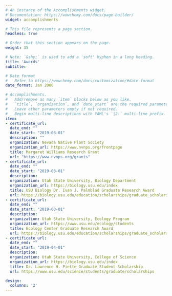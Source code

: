```yaml
---
# An instance of the Accomplishments widget.
# Documentation: https://wowchemy.com/docs/page-builder/
widget: accomplishments

# This file represents a page section.
headless: true

# Order that this section appears on the page.
weight: 35

# Note: `&shy;` is used to add a 'soft' hyphen in a long heading.
title: 'Awards'
subtitle:

# Date format
#   Refer to https://wowchemy.com/docs/customization/#date-format
date_format: Jan 2006

# Accomplishments.
#   Add/remove as many `item` blocks below as you like.
#   `title`, `organization`, and `date_start` are the required parameters.
#   Leave other parameters empty if not required.
#   Begin multi-line descriptions with YAML's `|2-` multi-line prefix.
item:
- certificate_url: 
  date_end: ""
  date_start: "2019-03-01"
  description: ""
  organization: Nevada Native Plant Society
  organization_url: https://www.nvnps.org/frontpage
  title: Margaret Williams Research Grant
  url: "https://www.nvnps.org/grants"
- certificate_url: 
  date_end: ""
  date_start: "2019-03-01"
  description: 
  organization: Utah State University, Biology Department
  organization_url: https://biology.usu.edu/index
  title: USU Biology Dr. Ivan J. Palmblad Graduate Research Award
  url: https://biology.usu.edu/education/scholarships/graduate_scholarships
- certificate_url: 
  date_end: ""
  date_start: "2019-03-01"
  description: 
  organization: Utah State University, Ecology Program
  organization_url: https://www.usu.edu/ecology/students
  title: Ecology Center Graduate Research Award
  url: https://biology.usu.edu/education/scholarships/graduate_scholarships
- certificate_url: 
  date_end: ""
  date_start: "2019-04-01"
  description: 
  organization: Utah State University, College of Science
  organization_url: https://biology.usu.edu/index
  title: Dr. Lawrence H. Piette Graduate Student Scholarship
  url: https://www.usu.edu/science/students/graduate/scholarships

design:
  columns: '2' 
---
```

